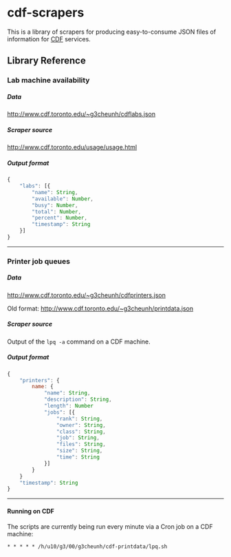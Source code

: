 # cdf-scrapers

This is a library of scrapers for producing easy-to-consume JSON files of information for [CDF](http://www.cdf.toronto.edu/) services.


## Library Reference

### Lab machine availability

##### Data
<http://www.cdf.toronto.edu/~g3cheunh/cdflabs.json>

##### Scraper source
<http://www.cdf.toronto.edu/usage/usage.html>

##### Output format
```js
{
    "labs": [{
        "name": String,
        "available": Number,
        "busy": Number,
        "total": Number,
        "percent": Number,
        "timestamp": String
    }]
}
```

------

### Printer job queues

##### Data
<http://www.cdf.toronto.edu/~g3cheunh/cdfprinters.json>

Old format: <http://www.cdf.toronto.edu/~g3cheunh/printdata.json>

##### Scraper source
Output of the `lpq -a` command on a CDF machine.

##### Output format
```js
{
    "printers": {
        name: {
            "name": String,
            "description": String,
            "length": Number
            "jobs": [{
                "rank": String,
                "owner": String,
                "class": String,
                "job": String,
                "files": String,
                "size": String,
                "time": String
            }]
        }
    }
    "timestamp": String
}
```

------

#### Running on CDF

The scripts are currently being run every minute via a Cron job on a CDF machine:

```
* * * * * /h/u10/g3/00/g3cheunh/cdf-printdata/lpq.sh
```
